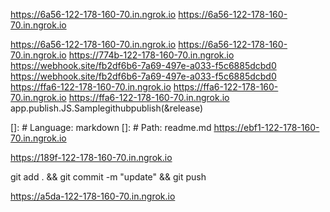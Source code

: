 https://6a56-122-178-160-70.in.ngrok.io
https://6a56-122-178-160-70.in.ngrok.io

https://6a56-122-178-160-70.in.ngrok.io
https://6a56-122-178-160-70.in.ngrok.io
https://774b-122-178-160-70.in.ngrok.io
https://webhook.site/fb2df6b6-7a69-497e-a033-f5c6885dcbd0
https://webhook.site/fb2df6b6-7a69-497e-a033-f5c6885dcbd0
https://ffa6-122-178-160-70.in.ngrok.io
https://ffa6-122-178-160-70.in.ngrok.io
https://ffa6-122-178-160-70.in.ngrok.io
app.publish.JS.Samplegithubpublish(&release)

[]: # Language: markdown
[]: # Path: readme.md
https://ebf1-122-178-160-70.in.ngrok.io

https://189f-122-178-160-70.in.ngrok.io

git add . && git commit -m "update" && git push

https://a5da-122-178-160-70.in.ngrok.io
